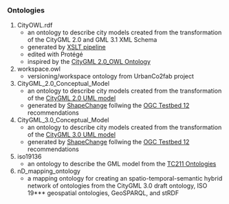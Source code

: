 ### Ontologies

1. CityOWL.rdf
   - an ontology to describe city models created from the transformation of the CityGML 2.0 and GML 3.1 XML Schema
   - generated by [XSLT pipeline](../Transformations/XSD-to-OWL)
   - edited with Protégé 
   - inspired by the [CityGML 2.0_OWL Ontology](http://cui.unige.ch/isi/onto/citygml2.0.owl)
2. workspace.owl
   - versioning/workspace ontology from UrbanCo2fab project
3. CityGML_2.0_Conceptual_Model
   - an ontology to describe city models created from the transformation of the [CityGML 2.0 UML model](https://github.com/opengeospatial/CityGML-3.0CM/blob/master/Archive/WP%2001%20Resources/CityGML_2.x_new_2016_03_09.eap)
   - generated by [ShapeChange](https://shapechange.net/) follwing the [OGC Testbed 12](http://docs.opengeospatial.org/per/16-020.html) recommendations
4. CityGML_3.0_Conceptual_Model
   - an ontology to describe city models created from the transformation of the [CityGML 3.0 UML model](https://github.com/opengeospatial/CityGML-3.0CM/blob/master/Conceptual%20Model/CityGML_3.0_Consolidated_Draft.eap)
   - generated by [ShapeChange](https://shapechange.net/) follwing the [OGC Testbed 12](http://docs.opengeospatial.org/per/16-020.html) recommendations
5. iso19136
   - an ontology to describe the GML model from the [TC211 Ontologies](https://def.isotc211.org/ontologies/iso19136/)
6. nD_mapping_ontology
   - a mapping ontology for creating an spatio-temporal-semantic hybrid network of ontologies from the CityGML 3.0 draft ontology, ISO 19*** geospatial ontologies, GeoSPARQL, and stRDF